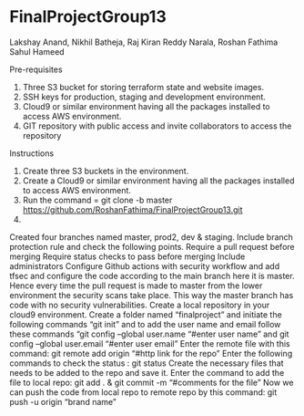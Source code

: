 # FinalProjectGroup13
Lakshay Anand, Nikhil Batheja, Raj Kiran Reddy Narala, Roshan Fathima Sahul Hameed

Pre-requisites

1.	Three S3 bucket for storing terraform state and website images.
2.	SSH keys for production, staging and development environment.
3.	Cloud9 or similar environment having all the packages installed to access AWS environment.
4.  GIT repository with public access and invite collaborators to access the repository


Instructions
1.	Create three S3 buckets in the environment.
2.	Create a Cloud9 or similar environment having all the packages installed to access AWS environment.
3.  Run the command = git clone -b master https://github.com/RoshanFathima/FinalProjectGroup13.git
4.  
Created four branches named master, prod2, dev & staging. Include branch protection rule and check the following points.
Require a pull request before merging
Require status checks to pass before merging
Include administrators
Configure Github actions with security workflow and add tfsec and configure the code according to the main branch here it is master.
Hence every time the pull request is made to master from the lower environment the security scans take place. This way the master branch has code with no security vulnerabilities.
Create a local repository in your cloud9 environment. Create a folder named  “finalproject” and initiate the following commands “git init” and to add the user name and email follow these commands “git config –global user.name “#enter user name” and git config –global user.email “#enter user email”
Enter the remote file with this command: git remote add origin “#http link for the repo”
Enter the following commands to check the status : git status
Create the necessary files that needs to be added to the repo and save it.
Enter the command to add the file to local repo: git add . & git commit -m “#comments for the file”
Now we can push the code from local repo to remote repo by this command: git push -u origin “brand name”


